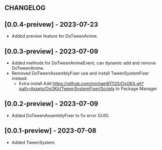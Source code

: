 ## CHANGELOG

## [0.0.4-preivew] - 2023-07-23
- Added preview feature for DoTweenAnime.

## [0.0.3-preview] - 2023-07-09
- Added methods for DoTweenAnimeEvent, can dynamic add and remove DoTweenAnime.
- Removed DoTweenAssemblyFixer use and install TweenSystemFixer instead.
  - Extra install Add https://github.com/michael811125/OxGKit.git?path=Assets/OxGKit/TweenSystemFixer/Scripts to Package Manager

## [0.0.2-preview] - 2023-07-09
- Added DoTweenAssemblyFixer to fix error GUID.

## [0.0.1-preview] - 2023-07-08
- Added TweenSystem.